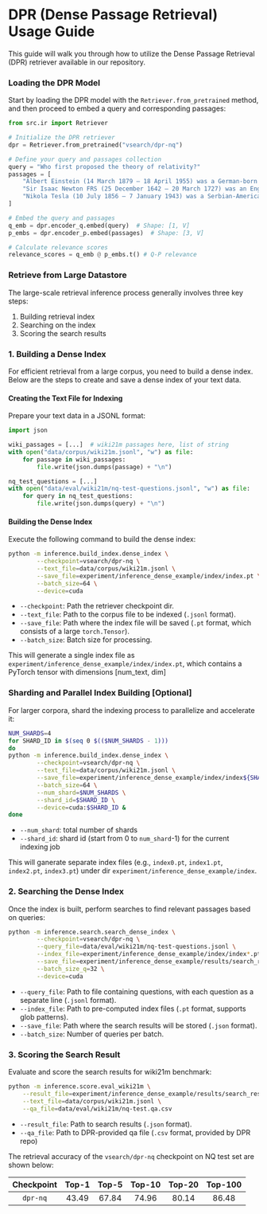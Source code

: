 # DPR (Dense Passage Retrieval) Usage Guide

This guide will walk you through how to utilize the Dense Passage Retrieval (DPR) retriever available in our repository. 

### Loading the DPR Model

Start by loading the DPR model with the `Retriever.from_pretrained` method, and then proceed to embed a query and corresponding passages:

```python
from src.ir import Retriever

# Initialize the DPR retriever
dpr = Retriever.from_pretrained("vsearch/dpr-nq")

# Define your query and passages collection
query = "Who first proposed the theory of relativity?"
passages = [
    "Albert Einstein (14 March 1879 – 18 April 1955) was a German-born theoretical physicist who is widely held to be one of the greatest and most influential scientists of all time. He is best known for developing the theory of relativity.",
    "Sir Isaac Newton FRS (25 December 1642 – 20 March 1727) was an English polymath active as a mathematician, physicist, astronomer, alchemist, theologian, and author who was described in his time as a natural philosopher.",
    "Nikola Tesla (10 July 1856 – 7 January 1943) was a Serbian-American inventor, electrical engineer, mechanical engineer, and futurist. He is known for his contributions to the design of the modern alternating current (AC) electricity supply system."
]

# Embed the query and passages
q_emb = dpr.encoder_q.embed(query)  # Shape: [1, V]
p_embs = dpr.encoder_p.embed(passages)  # Shape: [3, V]

# Calculate relevance scores
relevance_scores = q_emb @ p_embs.t() # Q-P relevance
```



### Retrieve from Large Datastore

The large-scale retrieval inference process generally involves three key steps:

1. Building retrieval index
2. Searching on the index
3. Scoring the search results

### 1. Building a Dense Index

For efficient retrieval from a large corpus, you need to build a dense index. Below are the steps to create and save a dense index of your text data.

#### Creating the Text File for Indexing

Prepare your text data in a JSONL format:

```python
import json

wiki_passages = [...]  # wiki21m passages here, list of string
with open("data/corpus/wiki21m.jsonl", "w") as file:
    for passage in wiki_passages:
        file.write(json.dumps(passage) + "\n")

nq_test_questions = [...]
with open("data/eval/wiki21m/nq-test-questions.jsonl", "w") as file:
    for query in nq_test_questions:
        file.write(json.dumps(query) + "\n")

```

#### Building the Dense Index

Execute the following command to build the dense index:

```bash
python -m inference.build_index.dense_index \
        --checkpoint=vsearch/dpr-nq \
        --text_file=data/corpus/wiki21m.jsonl \
        --save_file=experiment/inference_dense_example/index/index.pt \
        --batch_size=64 \
        --device=cuda
```
- `--checkpoint`: Path the retriever checkpoint dir.
- `--text_file`: Path to the corpus file to be indexed (`.jsonl` format).
- `--save_file`: Path where the index file will be saved (`.pt` format, which consists of a large `torch.Tensor`).
- `--batch_size`: Batch size for processing.

This will generate a single index file as `experiment/inference_dense_example/index/index.pt`, which contains a PyTorch tensor with dimensions [num_text, dim]


### Sharding and Parallel Index Building [Optional]

For larger corpora, shard the indexing process to parallelize and accelerate it:

```bash
NUM_SHARDS=4
for SHARD_ID in $(seq 0 $(($NUM_SHARDS - 1)))
do
python -m inference.build_index.dense_index \
        --checkpoint=vsearch/dpr-nq \
        --text_file=data/corpus/wiki21m.jsonl \
        --save_file=experiment/inference_dense_example/index/index${SHARD_ID}.pt \
        --batch_size=64 \
        --num_shard=$NUM_SHARDS \
        --shard_id=$SHARD_ID \
        --device=cuda:$SHARD_ID &
done
```
- `--num_shard`: total number of shards
- `--shard_id`: shard id (start from 0 to `num_shard`-1) for the current indexing job


This will ganerate separate index files (e.g., `index0.pt`, `index1.pt`, `index2.pt`, `index3.pt`) under dir `experiment/inference_dense_example/index`.

### 2. Searching the Dense Index

Once the index is built, perform searches to find relevant passages based on queries:

```bash
python -m inference.search.search_dense_index \
        --checkpoint=vsearch/dpr-nq \
        --query_file=data/eval/wiki21m/nq-test-questions.jsonl \
        --index_file=experiment/inference_dense_example/index/index*.pt \
        --save_file=experiment/inference_dense_example/results/search_result.json  \
        --batch_size_q=32 \
        --device=cuda
```
- `--query_file`: Path to file containing questions, with each question as a separate line (`.jsonl` format). 
- `--index_file`: Path to pre-computed index files (`.pt` format, supports glob patterns).
- `--save_file`: Path where the search results will be stored (`.json` format).
- `--batch_size`: Number of queries per batch.


### 3. Scoring the Search Result

Evaluate and score the search results for wiki21m benchmark:

```bash
python -m inference.score.eval_wiki21m \
    --result_file=experiment/inference_dense_example/results/search_result.json \
    --text_file=data/corpus/wiki21m.jsonl \
    --qa_file=data/eval/wiki21m/nq-test.qa.csv
```
- `--result_file`: Path to search results (`.json` format).
- `--qa_file`: Path to DPR-provided qa file (`.csv` format, provided by DPR repo)


The retrieval accuracy of the `vsearch/dpr-nq` checkpoint on NQ test set are shown below:

| Checkpoint | Top-1 | Top-5 | Top-10 | Top-20 | Top-100 |
|:----------:|:-----:|:-----:|:------:|:------:|:-------:|
| `dpr-nq`   | 43.49 | 67.84 |  74.96 | 80.14  | 86.48   |



